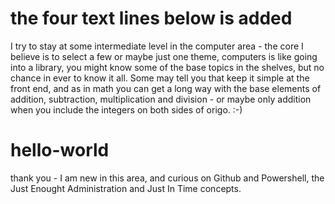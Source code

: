 
# the four text lines below is added
I try to stay at some intermediate level in the computer area - the core I believe is to select a few or maybe just one theme, computers is like going into a library, you might know some of the base topics in the shelves, but no chance in ever to know it all. Some may tell you that keep it simple at the front end, and as in math you can get a long way with the base elements of addition, subtraction, multiplication and division - or maybe only addition when you include the integers on both sides of origo. :-)

# hello-world
thank you - I am new in this area, and curious on Github and Powershell, the Just Enought Administration and Just In Time concepts.

